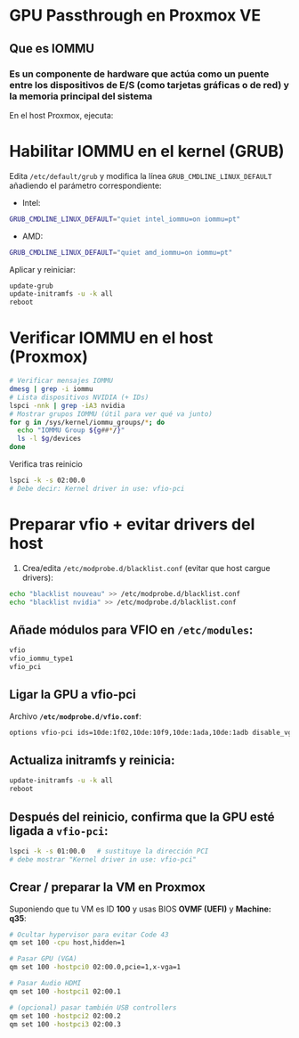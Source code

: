 # GPU Passthrough en Proxmox VE

## Que es IOMMU

### **Es un componente de hardware que actúa como un puente entre los dispositivos de E/S (como tarjetas gráficas o de red) y la memoria principal del sistema**

En el host Proxmox, ejecuta:

# Habilitar IOMMU en el kernel (GRUB)

Edita `/etc/default/grub` y modifica la línea `GRUB_CMDLINE_LINUX_DEFAULT` añadiendo el parámetro correspondiente:

- Intel:

```bash
GRUB_CMDLINE_LINUX_DEFAULT="quiet intel_iommu=on iommu=pt"
```

- AMD:

```bash
GRUB_CMDLINE_LINUX_DEFAULT="quiet amd_iommu=on iommu=pt"

```

Aplicar y reiniciar:

```bash
update-grub
update-initramfs -u -k all
reboot

```

# Verificar IOMMU en el host (Proxmox)

```bash
# Verificar mensajes IOMMU
dmesg | grep -i iommu
# Lista dispositivos NVIDIA (+ IDs)
lspci -nnk | grep -iA3 nvidia
# Mostrar grupos IOMMU (útil para ver qué va junto)
for g in /sys/kernel/iommu_groups/*; do
  echo "IOMMU Group ${g##*/}"
  ls -l $g/devices
done

```

Verifica tras reinicio

```bash
lspci -k -s 02:00.0
# Debe decir: Kernel driver in use: vfio-pci
```

# Preparar vfio + evitar drivers del host

1. Crea/edita `/etc/modprobe.d/blacklist.conf` (evitar que host cargue drivers):

```bash
echo "blacklist nouveau" >> /etc/modprobe.d/blacklist.conf
echo "blacklist nvidia" >> /etc/modprobe.d/blacklist.conf

```

## Añade módulos para VFIO en `/etc/modules`:

```bash
vfio
vfio_iommu_type1
vfio_pci

```

## Ligar la GPU a vfio-pci

Archivo **`/etc/modprobe.d/vfio.conf`**:

```bash
options vfio-pci ids=10de:1f02,10de:10f9,10de:1ada,10de:1adb disable_vga=1
```

## Actualiza initramfs y reinicia:

```bash
update-initramfs -u -k all
reboot

```

## Después del reinicio, confirma que la GPU esté ligada a `vfio-pci`:

```bash
lspci -k -s 01:00.0   # sustituye la dirección PCI
# debe mostrar "Kernel driver in use: vfio-pci"

```

## Crear / preparar la VM en Proxmox

Suponiendo que tu VM es ID **100** y usas BIOS **OVMF (UEFI)** y **Machine: q35**:

```bash
# Ocultar hypervisor para evitar Code 43
qm set 100 -cpu host,hidden=1

# Pasar GPU (VGA)
qm set 100 -hostpci0 02:00.0,pcie=1,x-vga=1

# Pasar Audio HDMI
qm set 100 -hostpci1 02:00.1

# (opcional) pasar también USB controllers
qm set 100 -hostpci2 02:00.2
qm set 100 -hostpci3 02:00.3
 
```